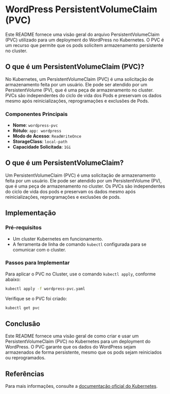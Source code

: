 # WordPress PersistentVolumeClaim (PVC)

Este README fornece uma visão geral do arquivo PersistentVolumeClaim (PVC) utilizado para um deployment do WordPress no Kubernetes. O PVC é um recurso que permite que os pods solicitem armazenamento persistente no cluster.

## O que é um PersistentVolumeClaim (PVC)?

No Kubernetes, um PersistentVolumeClaim (PVC) é uma solicitação de armazenamento feita por um usuário. Ele pode ser atendido por um PersistentVolume (PV), que é uma peça de armazenamento no cluster. PVCs são independentes do ciclo de vida dos Pods e preservam os dados mesmo após reinicializações, reprogramações e exclusões de Pods.

### Componentes Principais

- **Nome**: `wordpress-pvc`
- **Rótulo**: `app: wordpress`
- **Modo de Acesso**: `ReadWriteOnce`
- **StorageClass**: `local-path`
- **Capacidade Solicitada**: `1Gi`

## O que é um PersistentVolumeClaim?

Um PersistentVolumeClaim (PVC) é uma solicitação de armazenamento feita por um usuário. Ele pode ser atendido por um PersistentVolume (PV), que é uma peça de armazenamento no cluster. Os PVCs são independentes do ciclo de vida dos pods e preservam os dados mesmo após reinicializações, reprogramações e exclusões de pods.

## Implementação

### Pré-requisitos

- Um cluster Kubernetes em funcionamento.
- A ferramenta de linha de comando `kubectl` configurada para se comunicar com o cluster.

### Passos para Implementar

Para aplicar o PVC no Cluster, use o comando `kubectl apply`, conforme abaixo:

   ```sh
   kubectl apply -f wordpress-pvc.yaml
   ```

Verifique se o PVC foi criado:

   ```sh
   kubectl get pvc
   ```

## Conclusão

Este README fornece uma visão geral de como criar e usar um PersistentVolumeClaim (PVC) no Kubernetes para um deployment do WordPress. O PVC garante que os dados do WordPress sejam armazenados de forma persistente, mesmo que os pods sejam reiniciados ou reprogramados.

## Referências
Para mais informações, consulte a [documentação oficial do Kubernetes](https://kubernetes.io/docs/concepts/storage/persistent-volumes/).